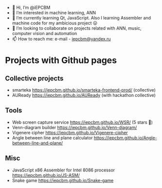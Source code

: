 - 👋 Hi, I’m @iEPCBM
- 👀 I’m interested in machine learning, ANN
- 🌱 I’m currently learning Qt, JavaScript. Also I learning Assembler and machine code for my ambicious project 😛
- 💞️ I’m looking to collaborate on projects related with ANN, music, computer vision and automation
- 📫 How to reach me: e-mail - iepcbm@yandex.ru

# Projects with Github pages
## Collective projects
- smarteka https://iepcbm.github.io/smarteka-frontend-prod/ (collective)
- AUReady https://iepcbm.github.io/AUReady (with hackathon collective)
## Tools
- Web screen capture service https://iepcbm.github.io/WSR/ (5 stars 🤩)
- Venn-diagram builder https://iepcbm.github.io/Venn-diagram/
- Vigenere cipher https://iepcbm.github.io/Vigenere-cipher
- Angle between line and plane calculator https://iepcbm.github.io/Angle-between-line-and-plane/
## Misc
- JavaScript x86 Assembler for Intel 8086 processor https://iepcbm.github.io/JS-ASM/
- Snake game https://iepcbm.github.io/Snake-game

<!---
iEPCBM/iEPCBM is a ✨ special ✨ repository because its `README.md` (this file) appears on your GitHub profile.
You can click the Preview link to take a look at your changes.
--->
